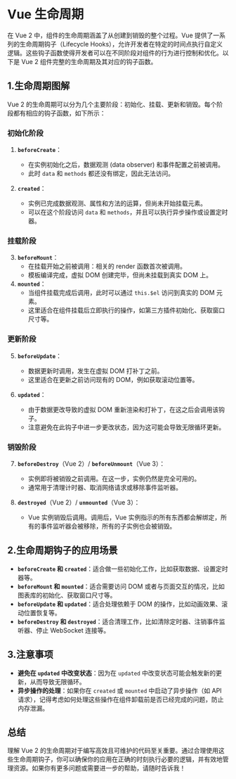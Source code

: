 # Vue 生命周期

在 Vue 2 中，组件的生命周期涵盖了从创建到销毁的整个过程。Vue 提供了一系列的生命周期钩子（Lifecycle Hooks），允许开发者在特定的时间点执行自定义逻辑。这些钩子函数使得开发者可以在不同阶段对组件的行为进行控制和优化。以下是 Vue 2 组件完整的生命周期及其对应的钩子函数。

## 1.生命周期图解

Vue 2 的生命周期可以分为几个主要阶段：初始化、挂载、更新和销毁。每个阶段都有相应的钩子函数，如下所示：

### 初始化阶段

1. **`beforeCreate`**：

   - 在实例初始化之后，数据观测 (data observer) 和事件配置之前被调用。
   - 此时 `data` 和 `methods` 都还没有绑定，因此无法访问。

2. **`created`**：
   - 实例已完成数据观测、属性和方法的运算，但尚未开始挂载元素。
   - 可以在这个阶段访问 `data` 和 `methods`，并且可以执行异步操作或设置定时器。

### 挂载阶段

3. **`beforeMount`**：
   - 在挂载开始之前被调用：相关的 render 函数首次被调用。
   - 模板编译完成，虚拟 DOM 创建完毕，但尚未挂载到真实 DOM 上。
4. **`mounted`**：
   - 当组件挂载完成后调用，此时可以通过 `this.$el` 访问到真实的 DOM 元素。
   - 这里适合在组件挂载后立即执行的操作，如第三方插件初始化、获取窗口尺寸等。

### 更新阶段

5. **`beforeUpdate`**：

   - 数据更新时调用，发生在虚拟 DOM 打补丁之前。
   - 这里适合在更新之前访问现有的 DOM，例如获取滚动位置等。

6. **`updated`**：
   - 由于数据更改导致的虚拟 DOM 重新渲染和打补丁，在这之后会调用该钩子。
   - 注意避免在此钩子中进一步更改状态，因为这可能会导致无限循环更新。

### 销毁阶段

7. **`beforeDestroy`**（Vue 2）/ **`beforeUnmount`**（Vue 3）：

   - 实例即将被销毁之前调用。在这一步，实例仍然是完全可用的。
   - 通常用于清理计时器、取消网络请求或移除事件监听器。

8. **`destroyed`**（Vue 2）/ **`unmounted`**（Vue 3）：
   - Vue 实例销毁后调用。调用后，Vue 实例指示的所有东西都会解绑定，所有的事件监听器会被移除，所有的子实例也会被销毁。

## 2.生命周期钩子的应用场景

- **`beforeCreate` 和 `created`**：适合做一些初始化工作，比如获取数据、设置定时器等。
- **`beforeMount` 和 `mounted`**：适合需要访问 DOM 或者与页面交互的情况，比如图表库的初始化、获取窗口尺寸等。
- **`beforeUpdate` 和 `updated`**：适合处理依赖于 DOM 的操作，比如动画效果、滚动位置恢复等。
- **`beforeDestroy` 和 `destroyed`**：适合清理工作，比如清除定时器、注销事件监听器、停止 WebSocket 连接等。

## 3.注意事项

- **避免在 `updated` 中改变状态**：因为在 `updated` 中改变状态可能会触发新的更新，从而导致无限循环。
- **异步操作的处理**：如果你在 `created` 或 `mounted` 中启动了异步操作（如 API 请求），记得考虑如何处理这些操作在组件卸载前是否已经完成的问题，防止内存泄漏。

## 总结

理解 Vue 2 的生命周期对于编写高效且可维护的代码至关重要。通过合理使用这些生命周期钩子，你可以确保你的应用在正确的时刻执行必要的逻辑，并有效地管理资源。如果你有更多问题或需要进一步的帮助，请随时告诉我！
